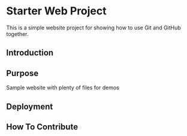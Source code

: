 # Starter Web Project

This is a simple website project for showing how to use  Git and GitHub together.

## Introduction

## Purpose

Sample website with plenty of files for demos

## Deployment

## How To Contribute
